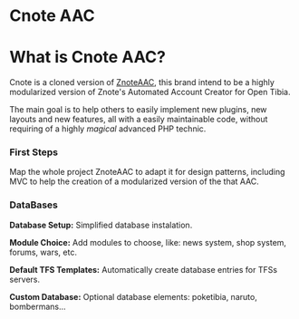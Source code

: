 Cnote AAC
=========

# What is Cnote AAC?
Cnote is a cloned version of [ZnoteAAC](https://github.com/Znote/ZnoteAAC), this brand intend to be a highly modularized version of Znote's Automated Account Creator for Open Tibia.

The main goal is to help others to easily implement new plugins, new layouts and new features, all with a easily maintainable code, without requiring of a highly *magical* advanced PHP technic.

### First Steps

Map the whole project ZnoteAAC to adapt it for design patterns, including MVC to help the creation of a modularized version of the that AAC.

### DataBases
**Database Setup:** Simplified database instalation.

**Module Choice:** Add modules to choose, like: news system, shop system, forums, wars, etc.

**Default TFS Templates:** Automatically create database entries for TFSs servers.

**Custom Database:** Optional database elements: poketibia, naruto, bombermans...